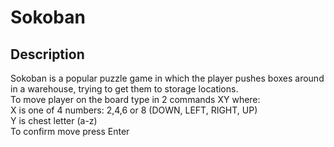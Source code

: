# Sokoban
## Description
Sokoban is a popular puzzle game in which the player pushes boxes around in a warehouse, trying to get them to storage locations.\
To move player on the board type in 2 commands XY where:\
X is one of 4 numbers: 2,4,6 or 8 (DOWN, LEFT, RIGHT, UP)\
Y is chest letter (a-z)\
To confirm move press Enter
